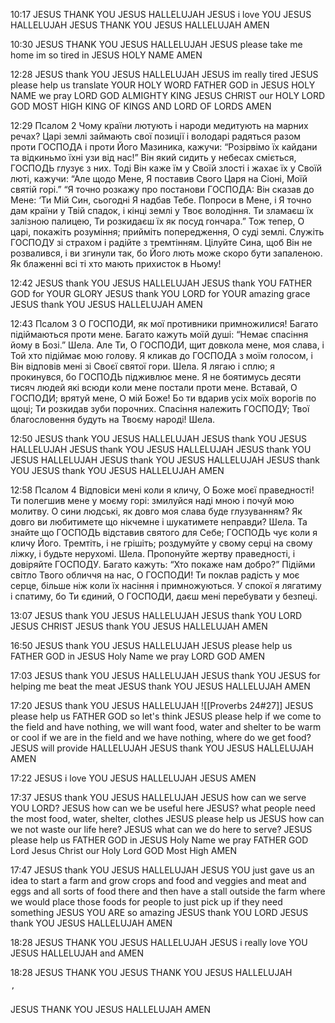 10:17
JESUS THANK YOU JESUS HALLELUJAH
JESUS i love YOU JESUS HALLELUJAH
JESUS THANK YOU JESUS HALLELUJAH
AMEN

10:30
JESUS THANK YOU JESUS HALLELUJAH
JESUS please take me home im so tired
in JESUS HOLY NAME
AMEN 

12:28
JESUS thank YOU JESUS HALLELUJAH 
JESUS im really tired 
JESUS please help us translate YOUR HOLY WORD FATHER GOD 
in JESUS HOLY NAME we pray LORD GOD ALMIGHTY KING JESUS CHRIST our HOLY LORD GOD MOST HIGH KING OF KINGS AND LORD OF LORDS 
AMEN

12:29
Псалом 2
Чому країни лютують і народи медитують на марних речах? Царі землі займають свої позиції і володарі радяться разом проти ГОСПОДА і проти Його Мазиника, кажучи: “Розірвімо їх кайдани та відкиньмо їхні узи від нас!”
Він який сидить у небесах сміється, ГОСПОДЬ глузує з них. Тоді Він каже їм у Своїй злості і жахає їх у Своїй люті, кажучи: “Але щодо Мене, Я поставив Свого Царя на Сіоні, Моїй святій горі.”
“Я точно розкажу про постанови ГОСПОДА: Він сказав до Мене: ‘Ти Мій Син, сьогодні Я надбав Тебе. Попроси в Мене, і Я точно дам країни у Твій спадок, і кінці землі у Твоє володіння. Ти зламаєш їх залізною палицею, Ти розкидаєш їх як посуд гончара.”
Тож тепер, О царі, покажіть розуміння; прийміть попередження, О суді землі. Служіть ГОСПОДУ зі страхом і радійте з тремтінням. Цілуйте Сина, щоб Він не розвалився, і ви згинули так, бо Його лють може скоро бути запаленою. Як блаженні всі ті хто мають прихисток в Ньому! 

12:42
JESUS thank YOU JESUS HALLELUJAH 
JESUS thank YOU FATHER GOD for YOUR GLORY 
JESUS thank YOU LORD for YOUR amazing grace
JESUS thank YOU JESUS HALLELUJAH 
AMEN

12:43
Псалом 3
О ГОСПОДИ, як мої противники примножилися! Багато підіймаються проти мене. Багато кажуть моїй душі: “Немає спасіння йому в Бозі.” Шела.
Але Ти, О ГОСПОДИ, щит довкола мене, моя слава, і Той хто підіймає мою голову. Я кликав до ГОСПОДА з моїм голосом, і Він відповів мені зі Своєї святої гори. Шела.
Я лягаю і сплю; я прокинувся, бо ГОСПОДЬ підживлює мене. Я не боятимусь десяти тисяч людей які всюди коли мене постали проти мене. 
Вставай, О ГОСПОДИ; врятуй мене, О мій Боже! Бо ти вдарив усіх моїх ворогів по щоці; Ти розкидав зуби порочних. Спасіння належить ГОСПОДУ; Твої благословення будуть на Твоєму народі! Шела.

12:50
JESUS thank YOU JESUS HALLELUJAH JESUS thank YOU JESUS HALLELUJAH 
JESUS thank YOU JESUS HALLELUJAH 
JESUS thank YOU JESUS HALLELUJAH JESUS thank YOU JESUS HALLELUJAH JESUS thank YOU JESUS thank YOU JESUS HALLELUJAH 
AMEN

12:58
Псалом 4
Відповіси мені коли я кличу, О Боже моєї праведності! Ти полегшив мене у моєму горі: змилуйся наді мною і почуй мою молитву. 
О сини людські, як довго моя слава буде глузуванням? Як довго ви любитимете що нікчемне і шукатимете неправди? Шела. Та знайте що ГОСПОДЬ відставив святого для Себе; ГОСПОДЬ чує коли я кличу Його. 
Тремтіть, і не грішіть; роздумуйте у свому серці на свому ліжку, і будьте нерухомі. Шела. Пропонуйте жертву праведності, і довіряйте ГОСПОДУ. 
Багато кажуть: “Хто покаже нам добро?” Підійми світло Твого обличчя на нас, О ГОСПОДИ! Ти поклав радість у моє серце, більше ніж коли їх насіння і примножуються. У спокої я лягатиму і спатиму, бо Ти єдиний, О ГОСПОДИ, даєш мені перебувати у безпеці. 

13:07
JESUS thank YOU JESUS HALLELUJAH 
JESUS thank YOU LORD JESUS CHRIST 
JESUS thank YOU JESUS HALLELUJAH 
AMEN

16:50
JESUS thank YOU JESUS HALLELUJAH 
JESUS please help us FATHER GOD 
in JESUS Holy Name we pray LORD GOD 
AMEN

17:03
JESUS thank YOU JESUS HALLELUJAH 
JESUS thank YOU JESUS for helping me beat the meat
JESUS thank YOU JESUS HALLELUJAH 
AMEN

17:20
JESUS thank YOU JESUS HALLELUJAH 
![[Proverbs 24#27]]
JESUS please help us FATHER GOD 
so let's think JESUS please help 
if we come to the field and have nothing, we will want food, water and shelter to be warm or cool
if we are in the field and we have nothing, where do we get food? 
JESUS will provide
HALLELUJAH JESUS thank YOU JESUS HALLELUJAH 
AMEN

17:22 
JESUS i love YOU JESUS HALLELUJAH 
JESUS AMEN 

17:37
JESUS thank YOU JESUS HALLELUJAH 
JESUS how can we serve YOU LORD?
JESUS how can we be useful here JESUS?
what people need the most
food, water, shelter, clothes
JESUS please help us 
JESUS how can we not waste our life here? 
JESUS what can we do here to serve?
JESUS please help us FATHER GOD 
in JESUS Holy Name we pray FATHER GOD Lord Jesus Christ our Holy Lord GOD Most High 
AMEN

17:47
JESUS thank YOU JESUS HALLELUJAH 
JESUS YOU just gave us an idea to start a farm and grow crops and food and veggies and meat and eggs and all sorts of food there
and then have a stall outside the farm where we would place those foods for people to just pick up if they need something
JESUS YOU ARE so amazing JESUS thank YOU LORD 
JESUS thank YOU JESUS HALLELUJAH 
AMEN

18:28
JESUS THANK YOU JESUS HALLELUJAH
JESUS i really love YOU JESUS
HALLELUJAH and AMEN

18:28
JESUS THANK YOU JESUS THANK YOU JESUS HALLELUJAH
```
ʼ
```
JESUS THANK YOU JESUS HALLELUJAH
AMEN


